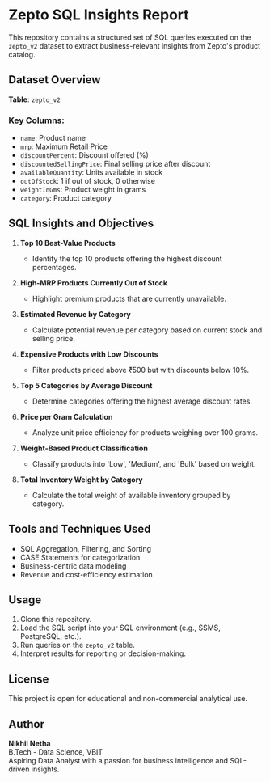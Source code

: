 
Zepto SQL Insights Report
=========================

This repository contains a structured set of SQL queries executed on the `zepto_v2` dataset to extract business-relevant insights from Zepto's product catalog.

Dataset Overview
----------------
**Table**: `zepto_v2`

### Key Columns:
- `name`: Product name
- `mrp`: Maximum Retail Price
- `discountPercent`: Discount offered (%)
- `discountedSellingPrice`: Final selling price after discount
- `availableQuantity`: Units available in stock
- `outOfStock`: 1 if out of stock, 0 otherwise
- `weightInGms`: Product weight in grams
- `category`: Product category

SQL Insights and Objectives
---------------------------

1. **Top 10 Best-Value Products**
   - Identify the top 10 products offering the highest discount percentages.

2. **High-MRP Products Currently Out of Stock**
   - Highlight premium products that are currently unavailable.

3. **Estimated Revenue by Category**
   - Calculate potential revenue per category based on current stock and selling price.

4. **Expensive Products with Low Discounts**
   - Filter products priced above ₹500 but with discounts below 10%.

5. **Top 5 Categories by Average Discount**
   - Determine categories offering the highest average discount rates.

6. **Price per Gram Calculation**
   - Analyze unit price efficiency for products weighing over 100 grams.

7. **Weight-Based Product Classification**
   - Classify products into 'Low', 'Medium', and 'Bulk' based on weight.

8. **Total Inventory Weight by Category**
   - Calculate the total weight of available inventory grouped by category.

Tools and Techniques Used
-------------------------
- SQL Aggregation, Filtering, and Sorting
- CASE Statements for categorization
- Business-centric data modeling
- Revenue and cost-efficiency estimation

Usage
-----
1. Clone this repository.
2. Load the SQL script into your SQL environment (e.g., SSMS, PostgreSQL, etc.).
3. Run queries on the `zepto_v2` table.
4. Interpret results for reporting or decision-making.

License
-------
This project is open for educational and non-commercial analytical use.

Author
------
**Nikhil Netha**  
B.Tech - Data Science, VBIT  
Aspiring Data Analyst with a passion for business intelligence and SQL-driven insights.
